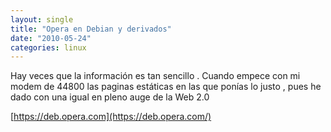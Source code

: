 ```yaml
---
layout: single
title: "Opera en Debian y derivados"
date: "2010-05-24"
categories: linux
---
```


Hay veces que la información es tan sencillo . Cuando empece con mi modem de 44800 las paginas estáticas en las que ponías lo justo , pues he dado con una igual en pleno auge de la Web 2.0

[https://deb.opera.com](https://deb.opera.com/)
